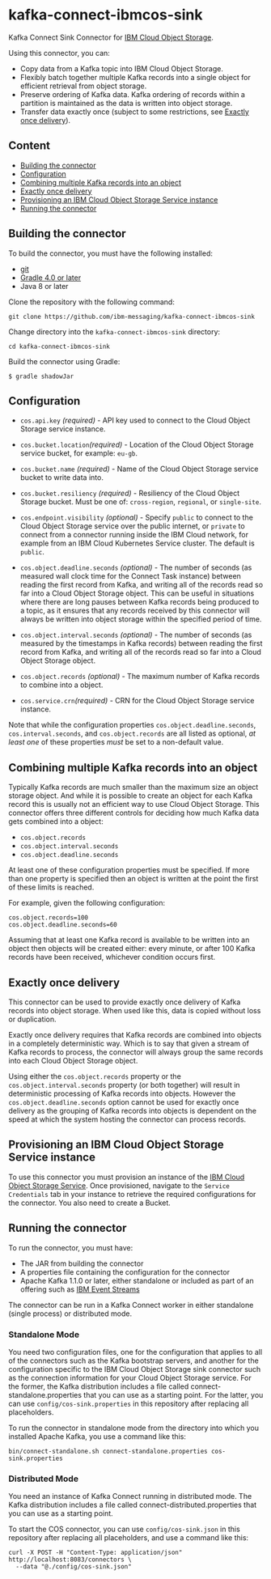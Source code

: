 # kafka-connect-ibmcos-sink

Kafka Connect Sink Connector for [IBM Cloud Object
Storage](https://console.bluemix.net/catalog/services/cloud-object-storage).

Using this connector, you can:
  - Copy data from a Kafka topic into IBM Cloud Object Storage.
  - Flexibly batch together multiple Kafka records into a single object for
    efficient retrieval from object storage.
  - Preserve ordering of Kafka data. Kafka ordering of records within a
    partition is maintained as the data is written into object storage.
  - Transfer data exactly once (subject to some restrictions, see [Exactly once delivery](#exactly-once-delivery)).

## Content
- [Building the connector](#building-the-connector)
- [Configuration](#configuration)
- [Combining multiple Kafka records into an object](#combining-multiple-kafka-records-into-an-object)
- [Exactly once delivery](#exactly-once-delivery)
- [Provisioning an IBM Cloud Object Storage Service instance](#provisioning-an-ibm-cloud-object-storage-service-instance)
- [Running the connector](#running-the-connector)

## Building the connector

To build the connector, you must have the following installed:

* [git](https://git-scm.com/)
* [Gradle 4.0 or later](https://gradle.org/)
* Java 8 or later

Clone the repository with the following command:

```shell
git clone https://github.com/ibm-messaging/kafka-connect-ibmcos-sink
```

Change directory into the `kafka-connect-ibmcos-sink` directory:

```shell
cd kafka-connect-ibmcos-sink
```

Build the connector using Gradle:

```shell
$ gradle shadowJar
```

## Configuration

- `cos.api.key` _(required)_ - API key used to connect to the Cloud Object Storage
          service instance.

- `cos.bucket.location`_(required)_ - Location of the Cloud Object Storage service
          bucket, for example: `eu-gb`.

- `cos.bucket.name` _(required)_ - Name of the Cloud Object Storage service bucket to
          write data into.

- `cos.bucket.resiliency` _(required)_ - Resiliency of the Cloud Object Storage bucket.
          Must be one of: `cross-region`, `regional`, or `single-site`.

- `cos.endpoint.visibility` _(optional)_ - Specify `public` to connect to the
          Cloud Object Storage service over the public internet, or `private` to
          connect from a connector running inside the IBM Cloud network, for
          example from an IBM Cloud Kubernetes Service cluster. The default is
          `public`.

- `cos.object.deadline.seconds` _(optional)_ - The number of seconds (as measured
          wall clock time for the Connect Task instance) between reading the
          first record from Kafka, and writing all of the records read so far
          into a Cloud Object Storage object. This can be useful in situations where
          there are long pauses between Kafka records being produced to a topic,
          as it ensures that any records received by this connector will always
          be written into object storage within the specified period of time.

- `cos.object.interval.seconds` _(optional)_ - The number of seconds (as measured
          by the timestamps in Kafka records) between reading the first record
          from Kafka, and writing all of the records read so far into a Cloud Object
          Storage object.

- `cos.object.records` _(optional)_ - The maximum number of Kafka records to
          combine into a object.

- `cos.service.crn`_(required)_ - CRN for the Cloud Object Storage service instance.

Note that while the configuration properties `cos.object.deadline.seconds`,
`cos.interval.seconds`, and `cos.object.records` are all listed as optional,
*at least one* of these properties *must* be set to a non-default value.


## Combining multiple Kafka records into an object

Typically Kafka records are much smaller than the maximum size an object storage
object. And while it is possible to create an object for each Kafka record this
is usually not an efficient way to use Cloud Object Storage. This connector offers
three different controls for deciding how much Kafka data gets combined into a
object:

- `cos.object.records`
- `cos.object.interval.seconds`
- `cos.object.deadline.seconds`

At least one of these configuration properties must be specified. If more than
one property is specified then an object is written at the point the first of
these limits is reached.

For example, given the following configuration:
```
cos.object.records=100
cos.object.deadline.seconds=60
```
Assuming that at least one Kafka record is available to be written into an
object then objects will be created either: every minute, or after 100 Kafka
records have been received, whichever condition occurs first.

## Exactly once delivery

This connector can be used to provide exactly once delivery of Kafka records
into object storage. When used like this, data is copied without loss or
duplication.

Exactly once delivery requires that Kafka records are combined into objects in a
completely deterministic way. Which is to say that given a stream of Kafka
records to process, the connector will always group the same records into each
Cloud Object Storage object.

Using either the `cos.object.records` property or the
`cos.object.interval.seconds` property (or both together) will result in
deterministic processing of Kafka records into objects. However the
`cos.object.deadline.seconds` option cannot be used for exactly once delivery as
the grouping of Kafka records into objects is dependent on the speed at which
the system hosting the connector can process records.


## Provisioning an IBM Cloud Object Storage Service instance

To use this connector you must provision an instance of the [IBM Cloud Object Storage Service](https://cloud.ibm.com/catalog/services/cloud-object-storage). Once provisioned, navigate to the `Service Credentials` tab in your instance to retrieve the required configurations for the connector. You also need to create a Bucket.

## Running the connector

To run the connector, you must have:

* The JAR from building the connector
* A properties file containing the configuration for the connector
* Apache Kafka 1.1.0 or later, either standalone or included as part of an offering such as [IBM Event Streams](https://cloud.ibm.com/catalog/services/event-streams)

The connector can be run in a Kafka Connect worker in either standalone (single process) or distributed mode.

### Standalone Mode

You need two configuration files, one for the configuration that applies to all of the connectors such as the Kafka bootstrap servers, and another for the configuration specific to the IBM Cloud Object Storage sink connector such as the connection information for your Cloud Object Storage service. For the former, the Kafka distribution includes a file called connect-standalone.properties that you can use as a starting point. For the latter, you can use `config/cos-sink.properties` in this repository after replacing all placeholders.

To run the connector in standalone mode from the directory into which you installed Apache Kafka, you use a command like this:

```shell
bin/connect-standalone.sh connect-standalone.properties cos-sink.properties
```

### Distributed Mode

You need an instance of Kafka Connect running in distributed mode. The Kafka distribution includes a file called connect-distributed.properties that you can use as a starting point.

To start the COS connector, you can use `config/cos-sink.json` in this repository after replacing all placeholders, 
and use a command like this:

```shell
curl -X POST -H "Content-Type: application/json" http://localhost:8083/connectors \
  --data "@./config/cos-sink.json" 
```

